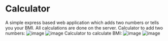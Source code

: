 # Calculator
A simple express based web application which adds two numbers or tells you your BMI. All calculations are done on the server.
Calculator to add two numbers:
![image](https://user-images.githubusercontent.com/121666743/212151639-b026bc84-e9d5-4943-812f-041bfbd27866.png)
![image](https://user-images.githubusercontent.com/121666743/212151673-293714c7-87a8-4b71-93b3-934fa10d2d85.png)
Calculator to calculate BMI:
![image](https://user-images.githubusercontent.com/121666743/212151943-08832b77-9e2a-49c8-a321-62beae714515.png)
![image](https://user-images.githubusercontent.com/121666743/212151974-5ec5195f-b920-4a88-8ccf-1616055f5ac3.png)
